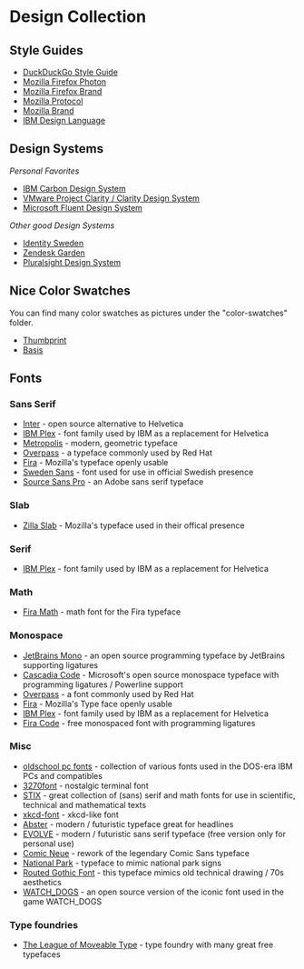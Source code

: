 # Design Collection

## Style Guides

- [DuckDuckGo Style Guide](https://duckduckgo.com/styleguide)
- [Mozilla Firefox Photon](https://design.firefox.com/photon/)
- [Mozilla Firefox Brand](https://mozilla.design/firefox/)
- [Mozilla Protocol](https://protocol.mozilla.org/)
- [Mozilla Brand](https://mozilla.design/mozilla/)
- [IBM Design Language](https://www.ibm.com/design/language/)

## Design Systems

_Personal Favorites_

- [IBM Carbon Design System](https://www.carbondesignsystem.com/)
- [VMware Project Clarity / Clarity Design System](https://clarity.design/)
- [Microsoft Fluent Design System](https://www.microsoft.com/design/fluent/)

_Other good Design Systems_

- [Identity Sweden](https://identity.sweden.se/)
- [Zendesk Garden](https://garden.zendesk.com/)
- [Pluralsight Design System](https://design-system.pluralsight.com/)

## Nice Color Swatches

You can find many color swatches as pictures under the "color-swatches" folder.

- [Thumbprint](https://thumbprint.design/guide/product/color/)
- [Basis](https://basis.now.sh/colors)

## Fonts

### Sans Serif

- [Inter](https://github.com/rsms/inter) - open source alternative to Helvetica
- [IBM Plex](https://github.com/IBM/plex) - font family used by IBM as a replacement for Helvetica
- [Metropolis](https://github.com/chrismsimpson/Metropolis) - modern, geometric typeface
- [Overpass](https://github.com/RedHatOfficial/Overpass) - a typeface commonly used by Red Hat
- [Fira](https://github.com/mozilla/Fira) - Mozilla's typeface openly usable
- [Sweden Sans](https://identity.sweden.se/buildingblocks/secondary-building-blocks-always-use#our-main-typeface) - font used for use in official Swedish presence
- [Source Sans Pro](https://adobe-fonts.github.io/source-sans-pro/) - an Adobe sans serif typeface

### Slab

- [Zilla Slab](https://github.com/mozilla/zilla-slab) - Mozilla's typeface used in their offical presence

### Serif

- [IBM Plex](https://github.com/IBM/plex) - font family used by IBM as a replacement for Helvetica

### Math

- [Fira Math](https://github.com/firamath/firamath) - math font for the Fira typeface

### Monospace

- [JetBrains Mono](https://www.jetbrains.com/lp/mono/) - an open source programming typeface by JetBrains supporting ligatures
- [Cascadia Code](https://github.com/microsoft/cascadia-code) - Microsoft's open source monospace typeface with programming ligatures / Powerline support
- [Overpass](https://github.com/RedHatOfficial/Overpass) - a font commonly used by Red Hat
- [Fira](https://github.com/mozilla/Fira) - Mozilla's Type face openly usable
- [IBM Plex](https://github.com/IBM/plex) - font family used by IBM as a replacement for Helvetica
- [Fira Code](https://github.com/tonsky/FiraCode) - free monospaced font with programming ligatures

### Misc

- [oldschool pc fonts](https://int10h.org/oldschool-pc-fonts/) - collection of various fonts used in the DOS-era IBM PCs and compatibles
- [3270font](https://github.com/rbanffy/3270font) - nostalgic terminal font
- [STIX](https://github.com/stipub/stixfonts) - great collection of (sans) serif and math fonts for use in scientific, technical and mathematical texts
- [xkcd-font](https://github.com/ipython/xkcd-font) - xkcd-like font
- [Abster](https://unblast.com/abster-free-font/) - modern / futuristic typeface great for headlines
- [EVOLVE](https://unblast.com/made-evolve-sans-serif-font-family/) - modern / futuristic sans serif typeface (free version only for personal use)
- [Comic Neue](http://www.comicneue.com/) - rework of the legendary Comic Sans typeface
- [National Park](https://nationalparktypeface.com/) - typeface to mimic national park signs
- [Routed Gothic Font](https://webonastick.com/fonts/routed-gothic/) - this typeface mimics old technical drawing / 70s aesthetics
- [WATCH_DOGS](http://watchdogsfont.com/) - an open source version of the iconic font used in the game WATCH_DOGS

### Type foundries

- [The League of Moveable Type](https://www.theleagueofmoveabletype.com/) - type foundry with many great free typefaces